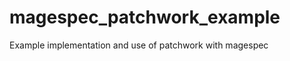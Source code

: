 magespec_patchwork_example
==========================

Example implementation and use of patchwork with magespec
